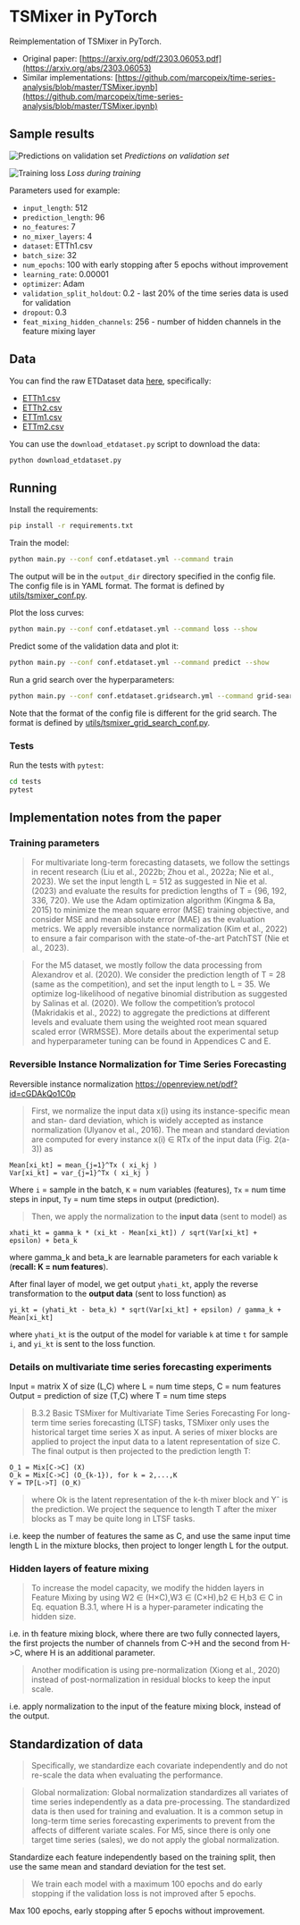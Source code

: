 # TSMixer in PyTorch

Reimplementation of TSMixer in PyTorch.

* Original paper: [https://arxiv.org/pdf/2303.06053.pdf](https://arxiv.org/abs/2303.06053)
* Similar implementations: [https://github.com/marcopeix/time-series-analysis/blob/master/TSMixer.ipynb](https://github.com/marcopeix/time-series-analysis/blob/master/TSMixer.ipynb)

## Sample results

![Predictions on validation set](readme_figures/preds.png)
*Predictions on validation set*

![Training loss](readme_figures/loss.png)
*Loss during training*

Parameters used for example:
* `input_length`: 512
* `prediction_length`: 96
* `no_features`: 7
* `no_mixer_layers`: 4
* `dataset`: ETTh1.csv
* `batch_size`: 32
* `num_epochs`: 100 with early stopping after 5 epochs without improvement
* `learning_rate`: 0.00001
* `optimizer`: Adam
* `validation_split_holdout`: 0.2 - last 20% of the time series data is used for validation
* `dropout`: 0.3
* `feat_mixing_hidden_channels`: 256 - number of hidden channels in the feature mixing layer

## Data

You can find the raw ETDataset data [here](https://github.com/zhouhaoyi/ETDataset/tree/11ab373cf9c9f5be7698e219a5a170e1b1c8a930), specifically:

* [ETTh1.csv](https://github.com/zhouhaoyi/ETDataset/raw/11ab373cf9c9f5be7698e219a5a170e1b1c8a930/ETT-small/ETTh1.csv)
* [ETTh2.csv](https://github.com/zhouhaoyi/ETDataset/raw/11ab373cf9c9f5be7698e219a5a170e1b1c8a930/ETT-small/ETTh2.csv)
* [ETTm1.csv](https://github.com/zhouhaoyi/ETDataset/raw/11ab373cf9c9f5be7698e219a5a170e1b1c8a930/ETT-small/ETTm1.csv)
* [ETTm2.csv](https://github.com/zhouhaoyi/ETDataset/raw/11ab373cf9c9f5be7698e219a5a170e1b1c8a930/ETT-small/ETTm2.csv)

You can use the `download_etdataset.py` script to download the data:

```bash
python download_etdataset.py
```

## Running

Install the requirements:

```bash
pip install -r requirements.txt
```

Train the model:

```bash
python main.py --conf conf.etdataset.yml --command train
```

The output will be in the `output_dir` directory specified in the config file. The config file is in YAML format. The format is defined by [utils/tsmixer_conf.py](utils/tsmixer_conf.py).

Plot the loss curves:

```bash
python main.py --conf conf.etdataset.yml --command loss --show
```

Predict some of the validation data and plot it:

```bash
python main.py --conf conf.etdataset.yml --command predict --show
```

Run a grid search over the hyperparameters:

```bash
python main.py --conf conf.etdataset.gridsearch.yml --command grid-search
```

Note that the format of the config file is different for the grid search. The format is defined by [utils/tsmixer_grid_search_conf.py](utils/tsmixer_grid_search_conf.py).

### Tests

Run the tests with `pytest`:

```bash
cd tests
pytest
```

## Implementation notes from the paper

### Training parameters

> For multivariate long-term forecasting datasets, we follow the settings in recent research (Liu et al., 2022b; Zhou et al., 2022a; Nie et al., 2023). We set the input length L = 512 as suggested in Nie et al. (2023) and evaluate the results for prediction lengths of T = {96, 192, 336, 720}. We use the Adam optimization algorithm (Kingma & Ba, 2015) to minimize the mean square error (MSE) training objective, and consider MSE and mean absolute error (MAE) as the evaluation metrics. We apply reversible instance normalization (Kim et al., 2022) to ensure a fair comparison with the state-of-the-art PatchTST (Nie et al., 2023).

> For the M5 dataset, we mostly follow the data processing from Alexandrov et al. (2020). We consider the prediction length of T = 28 (same as the competition), and set the input length to L = 35. We optimize log-likelihood of negative binomial distribution as suggested by Salinas et al. (2020). We follow the competition’s protocol (Makridakis et al., 2022) to aggregate the predictions at different levels and evaluate them using the weighted root mean squared scaled error (WRMSSE). More details about the experimental setup and hyperparameter tuning can be found in Appendices C and E.

### Reversible Instance Normalization for Time Series Forecasting

Reversible instance normalization https://openreview.net/pdf?id=cGDAkQo1C0p

> First, we normalize the input data x(i) using its instance-specific mean and stan- dard deviation, which is widely accepted as instance normalization (Ulyanov et al., 2016). The mean and standard deviation are computed for every instance x(i) ∈ RTx of the input data (Fig. 2(a-3)) as

```
Mean[xi_kt] = mean_{j=1}^Tx ( xi_kj )
Var[xi_kt] = var_{j=1}^Tx ( xi_kj )
```
Where `i` = sample in the batch, `K` = num variables (features), `Tx` = num time steps in input, `Ty` = num time steps in output (prediction).

> Then, we apply the normalization to the **input data** (sent to model) as

```
xhati_kt = gamma_k * (xi_kt - Mean[xi_kt]) / sqrt(Var[xi_kt] + epsilon) + beta_k
```

where gamma_k and beta_k are learnable parameters for each variable k (**recall: K = num features**).

After final layer of model, we get output `yhati_kt`, apply the reverse transformation to the **output data** (sent to loss function) as

```
yi_kt = (yhati_kt - beta_k) * sqrt(Var[xi_kt] + epsilon) / gamma_k + Mean[xi_kt]
```

where `yhati_kt` is the output of the model for variable `k` at time `t` for sample `i`, and `yi_kt` is sent to the loss function.

### Details on multivariate time series forecasting experiments

Input = matrix X of size (L,C) where L = num time steps, C = num features
Output = prediction of size (T,C) where T = num time steps

> B.3.2 Basic TSMixer for Multivariate Time Series Forecasting
> For long-term time series forecasting (LTSF) tasks, TSMixer only uses the historical target time series X as input. A series of mixer blocks are applied to project the input data to a latent representation of size C. The final output is then projected to the prediction length T:
```
O_1 = Mix[C->C] (X)
O_k = Mix[C->C] (O_{k-1}), for k = 2,...,K
Y = TP[L->T] (O_K)
```
> where Ok is the latent representation of the k-th mixer block and Yˆ is the prediction. We project the sequence to length T after the mixer blocks as T may be quite long in LTSF tasks.

i.e. keep the number of features the same as C, and use the same input time length L in the mixture blocks, then project to longer length L for the output.

### Hidden layers of feature mixing

> To increase the model capacity, we modify the hidden layers in Feature Mixing by using W2 ∈ (H×C),W3 ∈ (C×H),b2 ∈ H,b3 ∈ C in Eq. equation B.3.1, where H is a hyper-parameter indicating the hidden size.

i.e. in th feature mixing block, where there are two fully connected layers, the first projects the number of channels from C->H and the second from H->C, where H is an additional parameter.

> Another modification is using pre-normalization (Xiong et al., 2020) instead of post-normalization in residual blocks to keep the input scale.

i.e. apply normalization to the input of the feature mixing block, instead of the output.

## Standardization of data

> Specifically, we standardize each covariate independently and do not re-scale the data when evaluating the performance. 

> Global normalization: Global normalization standardizes all variates of time series independently as a data pre-processing. The standardized data is then used for training and evaluation. It is a common setup in long-term time series forecasting experiments to prevent from the affects of different variate scales. For M5, since there is only one target time series (sales), we do not apply the global normalization.

Standardize each feature independently based on the training split, then use the same mean and standard deviation for the test set.

> We train each model with a maximum 100 epochs and do early stopping if the validation loss is not improved after 5 epochs.

Max 100 epochs, early stopping after 5 epochs without improvement.
